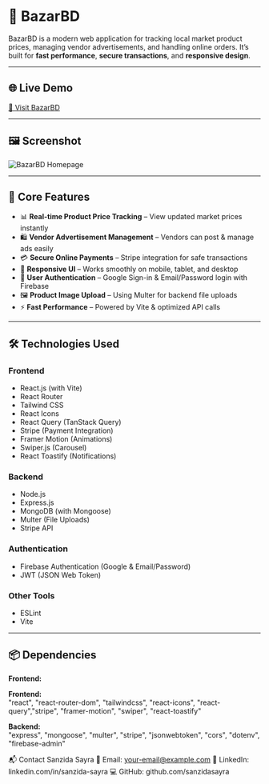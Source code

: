 # 🛒 BazarBD

BazarBD is a modern web application for tracking local market product prices, managing vendor advertisements, and handling online orders. It’s built for **fast performance**, **secure transactions**, and **responsive design**.

---

## 🌐 Live Demo  
[🔗 Visit BazarBD](https://bazar-bd-front-end-a12.vercel.app/)

---

## 🖼 Screenshot  
![BazarBD Homepage](https://i.ibb.co/your-screenshot-link.png)

---

## 🚀 Core Features  

- 📊 **Real-time Product Price Tracking** – View updated market prices instantly  
- 🛍 **Vendor Advertisement Management** – Vendors can post & manage ads easily  
- 💳 **Secure Online Payments** – Stripe integration for safe transactions  
- 📱 **Responsive UI** – Works smoothly on mobile, tablet, and desktop  
- 🔐 **User Authentication** – Google Sign-in & Email/Password login with Firebase  
- 🖼 **Product Image Upload** – Using Multer for backend file uploads  
- ⚡ **Fast Performance** – Powered by Vite & optimized API calls  

---

## 🛠 Technologies Used  

### **Frontend**
- React.js (with Vite)  
- React Router  
- Tailwind CSS  
- React Icons  
- React Query (TanStack Query)  
- Stripe (Payment Integration)  
- Framer Motion (Animations)  
- Swiper.js (Carousel)  
- React Toastify (Notifications)  

### **Backend**
- Node.js  
- Express.js  
- MongoDB (with Mongoose)  
- Multer (File Uploads)  
- Stripe API  

### **Authentication**
- Firebase Authentication (Google & Email/Password)  
- JWT (JSON Web Token)  

### **Other Tools**
- ESLint  
- Vite  

---

## 📦 Dependencies  

**Frontend:**  


**Frontend:**  
"react", "react-router-dom", "tailwindcss", "react-icons", "react-query","stripe", "framer-motion", "swiper", "react-toastify"

**Backend:**  
"express", "mongoose", "multer", "stripe", "jsonwebtoken", "cors", "dotenv", "firebase-admin"

📬 Contact
Sanzida Sayra
📧 Email: your-email@example.com
🔗 LinkedIn: linkedin.com/in/sanzida-sayra
💻 GitHub: github.com/sanzidasayra